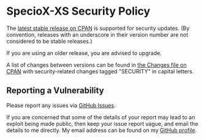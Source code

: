 # SpecioX-XS Security Policy

The [latest stable release on CPAN](https://metacpan.org/release/SpecioX-XS)
is supported for security updates. (By convention, releases with an underscore
in their version number are not considered to be stable releases.)

If you are using an older release, you are advised to upgrade.

A list of changes between versions can be found in
[the Changes file on CPAN](https://metacpan.org/changes/distribution/SpecioX-XS)
with security-related changes tagged "SECURITY" in capital letters.

## Reporting a Vulnerability

Please report any issues via [GitHub Issues](https://github.com/tobyink/p5-speciox-xs/issues).

If you are concerned that some of the details of your report may lead to an
exploit being made public, then keep your issue report vague, and email the
details to me directly. My email address can be found on my
[GitHub profile](https://github.com/tobyink).
